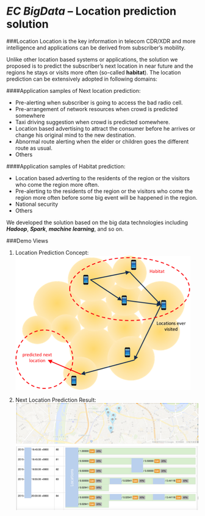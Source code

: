 # ***EC BigData*** – Location prediction solution

###Location
Location is the key information in telecom CDR/XDR and more intelligence and applications can be derived from subscriber’s mobility. 

Unlike other location based systems or applications, the solution we proposed is to predict the subscriber’s next location in near future and the regions he stays or visits more often (so-called **habitat**). The location prediction can be extensively adopted in following domains:

####Application samples of Next location prediction:
-	Pre-alerting when subscriber is going to access the bad radio cell.
-	Pre-arrangement of network resources when crowd is predicted somewhere
-	Taxi driving suggestion when crowd is predicted somewhere.
-	Location based advertising to attract the consumer before he arrives or change his original mind to the new destination.
-	Abnormal route alerting when the elder or children goes the different route as usual.
-	Others

####Application samples of Habitat prediction:
-	Location based adverting to the residents of the region or the visitors who come the region more often.
-	Pre-alerting to the residents of the region or the visitors who come the region more often before some big event will be happened in the region.
-	National security
-	Others

We developed the solution based on the big data technologies including ***Hadoop***, ***Spark***, ***machine learning***, and so on.

###Demo Views
1. Location Prediction Concept:
![](imgs/d.png)

2. Next Location Prediction Result:
![](imgs/e.png)